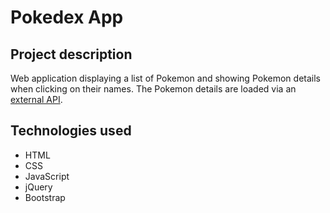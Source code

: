 <h1>Pokedex App</h1>

<h2>Project description</h2>
Web application displaying a list of Pokemon and showing Pokemon details when clicking on their names. The Pokemon details are loaded via an <a href="https://pokeapi.co/api/v2/pokemon">external API</a>.

<h2>Technologies used</h2>
<ul>
<li>HTML</li>
<li>CSS</li>
<li>JavaScript</li>
<li>jQuery</li> 
<li>Bootstrap</li>
</ul>
